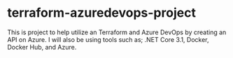 # terraform-azuredevops-project
This is project to help utilize an Terraform and Azure DevOps by creating an API on Azure. I will also be using tools such as; .NET Core 3.1, Docker, Docker Hub, and Azure.
